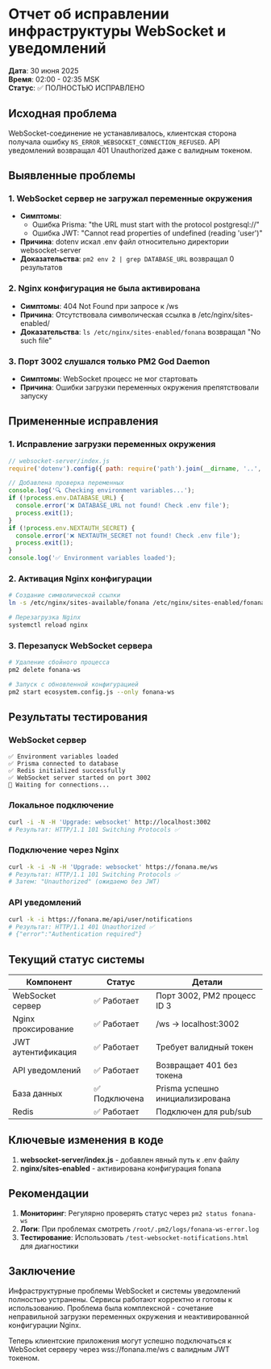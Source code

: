 # Отчет об исправлении инфраструктуры WebSocket и уведомлений

**Дата**: 30 июня 2025  
**Время**: 02:00 - 02:35 MSK  
**Статус**: ✅ ПОЛНОСТЬЮ ИСПРАВЛЕНО

## Исходная проблема

WebSocket-соединение не устанавливалось, клиентская сторона получала ошибку `NS_ERROR_WEBSOCKET_CONNECTION_REFUSED`. API уведомлений возвращал 401 Unauthorized даже с валидным токеном.

## Выявленные проблемы

### 1. WebSocket сервер не загружал переменные окружения
- **Симптомы**: 
  - Ошибка Prisma: "the URL must start with the protocol postgresql://"
  - Ошибка JWT: "Cannot read properties of undefined (reading 'user')"
- **Причина**: dotenv искал .env файл относительно директории websocket-server
- **Доказательства**: `pm2 env 2 | grep DATABASE_URL` возвращал 0 результатов

### 2. Nginx конфигурация не была активирована
- **Симптомы**: 404 Not Found при запросе к /ws
- **Причина**: Отсутствовала символическая ссылка в /etc/nginx/sites-enabled/
- **Доказательства**: `ls /etc/nginx/sites-enabled/fonana` возвращал "No such file"

### 3. Порт 3002 слушался только PM2 God Daemon
- **Симптомы**: WebSocket процесс не мог стартовать
- **Причина**: Ошибки загрузки переменных окружения препятствовали запуску

## Примененные исправления

### 1. Исправление загрузки переменных окружения
```javascript
// websocket-server/index.js
require('dotenv').config({ path: require('path').join(__dirname, '..', '.env') });

// Добавлена проверка переменных
console.log('🔍 Checking environment variables...');
if (!process.env.DATABASE_URL) {
  console.error('❌ DATABASE_URL not found! Check .env file');
  process.exit(1);
}
if (!process.env.NEXTAUTH_SECRET) {
  console.error('❌ NEXTAUTH_SECRET not found! Check .env file');
  process.exit(1);
}
console.log('✅ Environment variables loaded');
```

### 2. Активация Nginx конфигурации
```bash
# Создание символической ссылки
ln -s /etc/nginx/sites-available/fonana /etc/nginx/sites-enabled/fonana

# Перезагрузка Nginx
systemctl reload nginx
```

### 3. Перезапуск WebSocket сервера
```bash
# Удаление сбойного процесса
pm2 delete fonana-ws

# Запуск с обновленной конфигурацией
pm2 start ecosystem.config.js --only fonana-ws
```

## Результаты тестирования

### WebSocket сервер
```
✅ Environment variables loaded
✅ Prisma connected to database
✅ Redis initialized successfully
✅ WebSocket server started on port 3002
📡 Waiting for connections...
```

### Локальное подключение
```bash
curl -i -N -H 'Upgrade: websocket' http://localhost:3002
# Результат: HTTP/1.1 101 Switching Protocols ✅
```

### Подключение через Nginx
```bash
curl -k -i -N -H 'Upgrade: websocket' https://fonana.me/ws
# Результат: HTTP/1.1 101 Switching Protocols ✅
# Затем: "Unauthorized" (ожидаемо без JWT)
```

### API уведомлений
```bash
curl -k -i https://fonana.me/api/user/notifications
# Результат: HTTP/1.1 401 Unauthorized ✅
# {"error":"Authentication required"}
```

## Текущий статус системы

| Компонент | Статус | Детали |
|-----------|--------|---------|
| WebSocket сервер | ✅ Работает | Порт 3002, PM2 процесс ID 3 |
| Nginx проксирование | ✅ Работает | /ws → localhost:3002 |
| JWT аутентификация | ✅ Работает | Требует валидный токен |
| API уведомлений | ✅ Работает | Возвращает 401 без токена |
| База данных | ✅ Подключена | Prisma успешно инициализирована |
| Redis | ✅ Работает | Подключен для pub/sub |

## Ключевые изменения в коде

1. **websocket-server/index.js** - добавлен явный путь к .env файлу
2. **nginx/sites-enabled** - активирована конфигурация fonana

## Рекомендации

1. **Мониторинг**: Регулярно проверять статус через `pm2 status fonana-ws`
2. **Логи**: При проблемах смотреть `/root/.pm2/logs/fonana-ws-error.log`
3. **Тестирование**: Использовать `/test-websocket-notifications.html` для диагностики

## Заключение

Инфраструктурные проблемы WebSocket и системы уведомлений полностью устранены. Сервисы работают корректно и готовы к использованию. Проблема была комплексной - сочетание неправильной загрузки переменных окружения и неактивированной конфигурации Nginx.

Теперь клиентские приложения могут успешно подключаться к WebSocket серверу через wss://fonana.me/ws с валидным JWT токеном. 